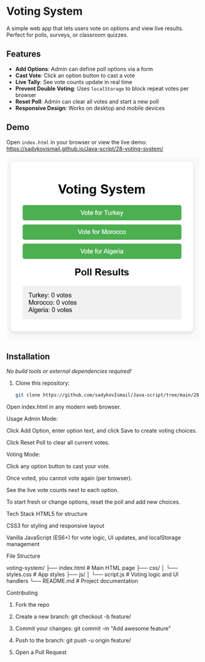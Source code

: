 # Voting System

A simple web app that lets users vote on options and view live results. Perfect for polls, surveys, or classroom quizzes.

## Features

- **Add Options**: Admin can define poll options via a form  
- **Cast Vote**: Click an option button to cast a vote  
- **Live Tally**: See vote counts update in real time  
- **Prevent Double Voting**: Uses `localStorage` to block repeat votes per browser  
- **Reset Poll**: Admin can clear all votes and start a new poll  
- **Responsive Design**: Works on desktop and mobile devices  

## Demo

Open `index.html` in your browser or view the live demo:  
<https://sadykovismail.github.io/Java-script/28-voting-system/>

![Screenshot of the Voting System app](./screenshot.png)

## Installation

_No build tools or external dependencies required!_

1. Clone this repository:  
   ```bash
   git clone https://github.com/sadykovIsmail/Java-script/tree/main/28-voting-system
Open index.html in any modern web browser.

Usage
Admin Mode:

Click Add Option, enter option text, and click Save to create voting choices.

Click Reset Poll to clear all current votes.

Voting Mode:

Click any option button to cast your vote.

Once voted, you cannot vote again (per browser).

See the live vote counts next to each option.

To start fresh or change options, reset the poll and add new choices.

Tech Stack
HTML5 for structure

CSS3 for styling and responsive layout

Vanilla JavaScript (ES6+) for vote logic, UI updates, and localStorage management

File Structure

voting-system/
├── index.html           # Main HTML page
├── css/
│   └── styles.css       # App styles
├── js/
│   └── script.js           # Voting logic and UI handlers
└── README.md            # Project documentation

Contributing
1) Fork the repo

2) Create a new branch:
git checkout -b feature/<your-branch-name>

3) Commit your changes:
git commit -m "Add awesome feature"

4) Push to the branch:
git push -u origin feature/<your-branch-name>

5) Open a Pull Request